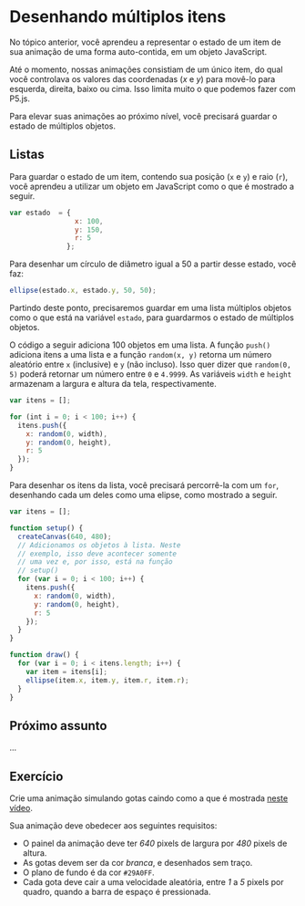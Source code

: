 # Desenhando múltiplos itens

No tópico anterior, você aprendeu a representar o estado de um item de sua animação de uma forma auto-contida, em um objeto JavaScript.

Até o momento, nossas animações consistiam de um único item, do qual você controlava os valores das coordenadas (*x* e *y*) para movê-lo para esquerda, direita, baixo ou cima. Isso limita muito o que podemos fazer com P5.js.

Para elevar suas animações ao próximo nível, você precisará guardar o estado de múltiplos objetos.

## Listas

Para guardar o estado de um item, contendo sua posição (`x` e `y`) e raio (`r`), você aprendeu a utilizar um objeto em JavaScript como o que é mostrado a seguir.

```javascript
var estado  = {
                x: 100,
                y: 150,
                r: 5
              };
```

Para desenhar um círculo de diâmetro igual a 50 a partir desse estado, você faz:

```javascript
ellipse(estado.x, estado.y, 50, 50);
```

Partindo deste ponto, precisaremos guardar em uma lista múltiplos objetos como o que está na variável `estado`, para guardarmos o estado de múltiplos objetos.

O código a seguir adiciona 100 objetos em uma lista. A função `push()` adiciona itens a uma lista e a função `random(x, y)` retorna um número aleatório entre `x` (inclusive) e `y` (não incluso). Isso quer dizer que `random(0, 5)` poderá retornar um número entre `0` e `4.9999`. As variáveis `width` e `height` armazenam a largura e altura da tela, respectivamente.

```javascript
var itens = [];

for (int i = 0; i < 100; i++) {
  itens.push({
    x: random(0, width),
    y: random(0, height),
    r: 5
  });
}
```

Para desenhar os itens da lista, você precisará percorrê-la com um `for`, desenhando cada um deles como uma elipse, como mostrado a seguir.

```javascript
var itens = [];

function setup() {
  createCanvas(640, 480);
  // Adicionamos os objetos à lista. Neste
  // exemplo, isso deve acontecer somente
  // uma vez e, por isso, está na função
  // setup()
  for (var i = 0; i < 100; i++) {
    itens.push({
      x: random(0, width),
      y: random(0, height),
      r: 5
    });
  }
}

function draw() {
  for (var i = 0; i < itens.length; i++) {
    var item = itens[i];
    ellipse(item.x, item.y, item.r, item.r);
  }
}
```

## Próximo assunto

...

## Exercício

Crie uma animação simulando gotas caindo como a que é mostrada [neste vídeo](https://youtu.be/SLCJ0A8fdkg).

Sua animação deve obedecer aos seguintes requisitos:
* O painel da animação deve ter *640* pixels de largura por *480* pixels de altura.
* As gotas devem ser da cor *branca*, e desenhados sem traço.
* O plano de fundo é da cor `#29A0FF`.
* Cada gota deve cair a uma velocidade aleatória, entre *1* a *5* pixels por quadro, quando a barra de espaço é pressionada.
